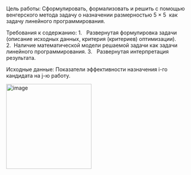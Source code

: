 Цель работы:
Сформулировать, формализовать и решить с помощью венгерского метода задачу о назначении размерностью 5 × 5  как задачу линейного программирования.


Требования к содержанию:
1.   Развернутая формулировка задачи (описание исходных данных, критерия (критериев) оптимизации). 
2.  Наличие математической модели решаемой задачи как задачи линейного программирования.
3.   Развернутая интерпретация результата. 

Исходные данные:
Показатели эффективности назначения i-го кандидата на j-ю работу.

<img width="229" alt="image" src="https://github.com/user-attachments/assets/daebf20f-d8ce-45e2-bc77-3b659bc02e96">

